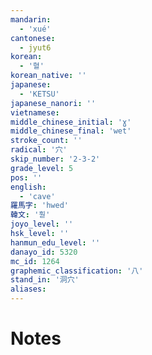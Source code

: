```yaml
---
mandarin:
  - 'xué'
cantonese:
  - jyut6
korean:
  - '혈'
korean_native: ''
japanese:
  - 'KETSU'
japanese_nanori: ''
vietnamese:
middle_chinese_initial: 'ɣ'
middle_chinese_final: 'wet'
stroke_count: ''
radical: '穴'
skip_number: '2-3-2'
grade_level: 5
pos: ''
english:
  - 'cave'
羅馬字: 'hwed'
韓文: '훧'
joyo_level: ''
hsk_level: ''
hanmun_edu_level: ''
danayo_id: 5320
mc_id: 1264
graphemic_classification: '八'
stand_in: '洞穴'
aliases:
---
```


# Notes
